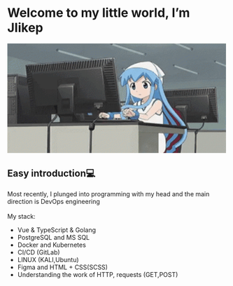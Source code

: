 <h1>Welcome to my little world, I’m JIikep</h1>

<img src="gifs/1st.gif" height="250" width="500"/>

<h2>Easy introduction💻</h2>
Most recently, I plunged into programming with my head and the main direction is DevOps engineering
<br>
<br>
<div class = "stack">My stack:</div>
    <ul>
        <li>Vue & TypeScript & Golang</li>
        <li>PostgreSQL and MS SQL</li>
        <li>Docker and Kubernetes</li>
        <li>CI/CD (GitLab)</li>
        <li>LINUX (KALI,Ubuntu)</li>
        <li>Figma and HTML + CSS(SCSS)</li>
        <li>Understanding the work of HTTP, requests (GET,POST)</li>
    </ul>
</div>
<!---
JIikep/JIikep is a ✨ special ✨ repository because its `README.md` (this file) appears on your GitHub profile.
You can click the Preview link to take a look at your changes.
--->
